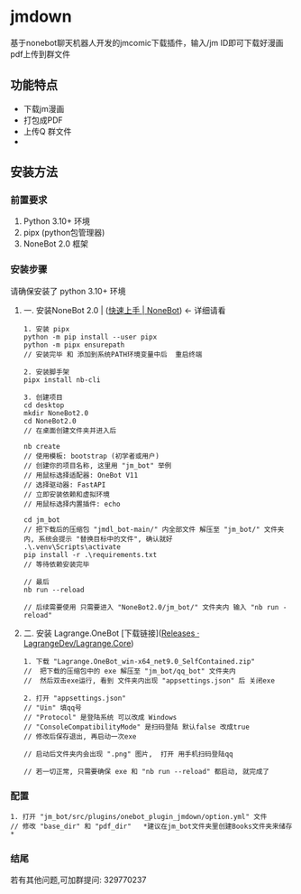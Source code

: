 # jmdown

基于nonebot聊天机器人开发的jmcomic下载插件，输入/jm ID即可下载好漫画pdf上传到群文件

## 功能特点

* 下载jm漫画
* 打包成PDF
* 上传Q 群文件
* 

## 安装方法

### 前置要求

1. Python 3.10+ 环境
2. pipx (python包管理器)
3. NoneBot 2.0 框架

### 安装步骤

请确保安装了 python 3.10+ 环境

1. 一. 安装NoneBot 2.0 | ([快速上手 | NoneBot](https://nonebot.dev/docs/quick-start)) <- 详细请看
   
   ```
   1. 安装 pipx
   python -m pip install --user pipx
   python -m pipx ensurepath
   // 安装完毕 和 添加到系统PATH环境变量中后  重启终端
   
   2. 安装脚手架
   pipx install nb-cli
   
   3. 创建项目
   cd desktop
   mkdir NoneBot2.0
   cd NoneBot2.0
   // 在桌面创建文件夹并进入后
   
   nb create
   // 使用模板: bootstrap (初学者或用户)
   // 创建你的项目名称, 这里用 "jm_bot" 举例
   // 用鼠标选择适配器: OneBot V11
   // 选择驱动器: FastAPI
   // 立即安装依赖和虚拟环境
   // 用鼠标选择内置插件: echo
   
   cd jm_bot
   // 把下载后的压缩包 "jmdl_bot-main/" 内全部文件 解压至 "jm_bot/" 文件夹内, 系统会提示 "替换目标中的文件", 确认就好
   .\.venv\Scripts\activate
   pip install -r .\requirements.txt
   // 等待依赖安装完毕
   
   // 最后
   nb run --reload
   
   // 后续需要使用 只需要进入 "NoneBot2.0/jm_bot/" 文件夹内 输入 "nb run -reload"
   ```
2. 二. 安装 Lagrange.OneBot [下载链接]([Releases · LagrangeDev/Lagrange.Core](https://github.com/LagrangeDev/Lagrange.Core/releases))
   
   ```
   1. 下载 "Lagrange.OneBot_win-x64_net9.0_SelfContained.zip"
   //  把下载的压缩包中的 exe 解压至 "jm_bot/qq_bot" 文件夹内
   //  然后双击exe运行, 看到 文件夹内出现 "appsettings.json" 后 关闭exe
   
   2. 打开 "appsettings.json"
   // "Uin" 填qq号
   // "Protocol" 是登陆系统 可以改成 Windows
   // "ConsoleCompatibilityMode" 是扫码登陆 默认false 改成true
   // 修改后保存退出, 再启动一次exe
   
   // 启动后文件夹内会出现 ".png" 图片,  打开 用手机扫码登陆qq
   
   // 若一切正常, 只需要确保 exe 和 "nb run --reload" 都启动, 就完成了
   ```

### 配置

```
1. 打开 "jm_bot/src/plugins/onebot_plugin_jmdown/option.yml" 文件
// 修改 "base_dir" 和 "pdf_dir"   *建议在jm_bot文件夹里创建Books文件夹来储存*
```

### 结尾

若有其他问题,可加群提问: 329770237

